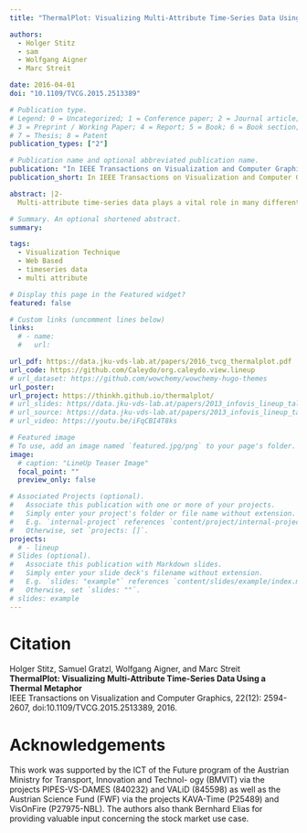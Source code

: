 ```yaml
---
title: "ThermalPlot: Visualizing Multi-Attribute Time-Series Data Using a Thermal Metaphor"

authors:
  - Holger Stitz
  - sam
  - Wolfgang Aigner
  - Marc Streit

date: 2016-04-01
doi: "10.1109/TVCG.2015.2513389"

# Publication type.
# Legend: 0 = Uncategorized; 1 = Conference paper; 2 = Journal article;
# 3 = Preprint / Working Paper; 4 = Report; 5 = Book; 6 = Book section;
# 7 = Thesis; 8 = Patent
publication_types: ["2"]

# Publication name and optional abbreviated publication name.
publication: "In IEEE Transactions on Visualization and Computer Graphics, 22(12): 2594-2607"
publication_short: In IEEE Transactions on Visualization and Computer Graphics

abstract: |2-
  Multi-attribute time-series data plays a vital role in many different domains, such as economics, sensor networks, and biology. An important task when making sense of such data is to provide users with an overview to identify items that show an interesting development over time, including both absolute and relative changes in multiple attributes simultaneously. However, this is not well supported by existing visualization techniques. To address this issue, we present ThermalPlot, a visualization technique that summarizes combinations of multiple attributes over time using an item’s position, the most salient visual variable. More precisely, the x-position in the ThermalPlot is based on a user-defined degree-of-interest (DoI) function that combines multiple attributes over time. The y-position is determined by the relative change in the DoI value (∆DoI) within a user-specified time window. Animating this mapping via a moving time window gives rise to circular movements of items over time—as in thermal systems. To help the user to identify important items that match user-defined temporal patterns and to increase the technique’s scalability, we adapt the level of detail of the items’ representation based on the DoI value. Furthermore, we present an interactive exploration environment for multi-attribute time-series data that ties together a carefully chosen set of visualizations, designed to support analysts in interacting with the ThermalPlot technique. We demonstrate the effectiveness of our technique by means of two usage scenarios that address the visual analysis of economic development data and of stock market data.

# Summary. An optional shortened abstract.
summary:

tags:
  - Visualization Technique
  - Web Based
  - timeseries data
  - multi attribute

# Display this page in the Featured widget?
featured: false

# Custom links (uncomment lines below)
links:
  # - name:
  #   url:

url_pdf: https://data.jku-vds-lab.at/papers/2016_tvcg_thermalplot.pdf
url_code: https://github.com/Caleydo/org.caleydo.view.lineup
# url_dataset: https://github.com/wowchemy/wowchemy-hugo-themes
url_poster:
url_project: https://thinkh.github.io/thermalplot/
# url_slides: https//data.jku-vds-lab.at/papers/2013_infovis_lineup_talk.pdf
# url_source: https://data.jku-vds-lab.at/papers/2013_infovis_lineup_talk.pptx
# url_video: https://youtu.be/iFqCBI4T8ks

# Featured image
# To use, add an image named `featured.jpg/png` to your page's folder.
image:
  # caption: "LineUp Teaser Image"
  focal_point: ""
  preview_only: false

# Associated Projects (optional).
#   Associate this publication with one or more of your projects.
#   Simply enter your project's folder or file name without extension.
#   E.g. `internal-project` references `content/project/internal-project/index.md`.
#   Otherwise, set `projects: []`.
projects:
  # - lineup
# Slides (optional).
#   Associate this publication with Markdown slides.
#   Simply enter your slide deck's filename without extension.
#   E.g. `slides: "example"` references `content/slides/example/index.md`.
#   Otherwise, set `slides: ""`.
# slides: example
---
```


# Citation

Holger Stitz, Samuel Gratzl, Wolfgang Aigner, and Marc Streit <br>
**ThermalPlot: Visualizing Multi-Attribute Time-Series Data Using a Thermal Metaphor** <br>
IEEE Transactions on Visualization and Computer Graphics, 22(12): 2594-2607, doi:10.1109/TVCG.2015.2513389, 2016.

# Acknowledgements

This work was supported by the ICT of the Future program of the Austrian Ministry for Transport, Innovation and Technol- ogy (BMVIT) via the projects PIPES-VS-DAMES (840232) and VALiD (845598) as well as the Austrian Science Fund (FWF) via the projects KAVA-Time (P25489) and VisOnFire (P27975-NBL). The authors also thank Bernhard Elias for providing valuable input concerning the stock market use case.